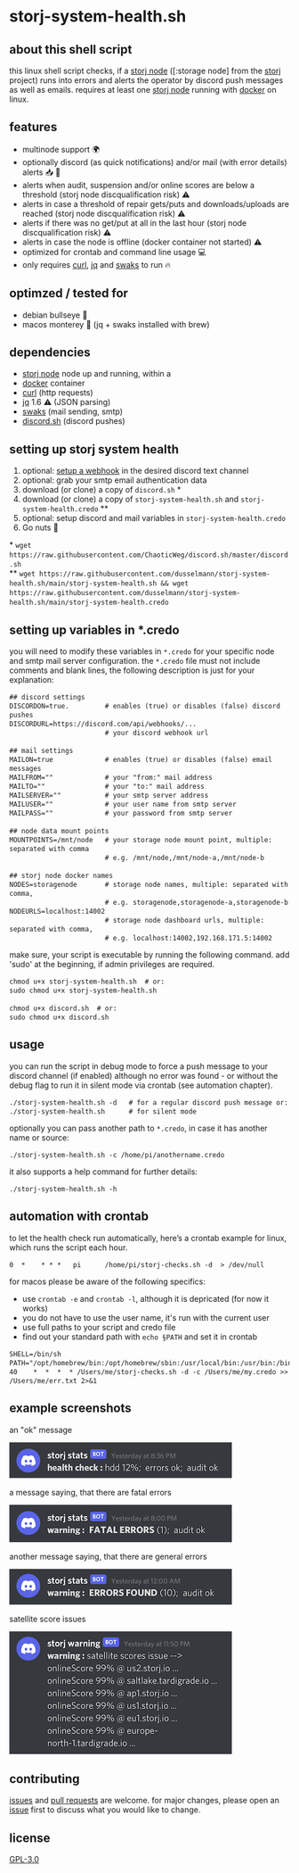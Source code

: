 # storj-system-health.sh

## about this shell script
this linux shell script checks, if a [storj node][storagenode] ([:storage node] from the [storj][storj] project) runs into errors and alerts the operator by discord push messages as well as emails. requires at least one [storj node][storagenode] running with [docker][docker] on linux.

## features
* multinode support 🌍
* optionally discord (as quick notifications) and/or mail (with error details) alerts 📥 🔔
* alerts when audit, suspension and/or online scores are below a threshold (storj node discqualification risk) ⚠️
* alerts in case a threshold of repair gets/puts and downloads/uploads are reached (storj node discqualification risk) ⚠️
* alerts if there was no get/put at all in the last hour (storj node discqualification risk) ⚠️
* alerts in case the node is offline (docker container not started) ⚠️
* optimized for crontab and command line usage 💻
* only requires [curl][curl], [jq][jq] and [swaks][swaks] to run 🔥 

## optimzed / tested for
- debian bullseye 🐧
- macos monterey 🍎 (jq + swaks installed with brew)

## dependencies
- [storj node][storagenode] node up and running, within a 
- [docker][docker] container
- [curl][curl] (http requests)
- [jq][jq] 1.6 ⚠️ (JSON parsing)
- [swaks][swaks] (mail sending, smtp)
- [discord.sh][discord.sh] (discord pushes)

## setting up storj system health
1. optional: [setup a webhook][webhook] in the desired discord text channel
2. optional: grab your smtp email authentication data
3. download (or clone) a copy of `discord.sh` *
4. download (or clone) a copy of `storj-system-health.sh` and `storj-system-health.credo` **
5. optional: setup discord and mail variables in `storj-system-health.credo`
6. Go nuts 🚀

\* `wget https://raw.githubusercontent.com/ChaoticWeg/discord.sh/master/discord.sh` <br/>
\*\* `wget https://raw.githubusercontent.com/dusselmann/storj-system-health.sh/main/storj-system-health.sh && wget https://raw.githubusercontent.com/dusselmann/storj-system-health.sh/main/storj-system-health.credo`

## setting up variables in *.credo
you will need to modify these variables in `*.credo` for your specific node and smtp mail server configuration. the `*.credo` file must not include comments and blank lines, the following description is just for your explanation:
```
## discord settings
DISCORDON=true.         # enables (true) or disables (false) discord pushes
DISCORDURL=https://discord.com/api/webhooks/...
                        # your discord webhook url

## mail settings
MAILON=true             # enables (true) or disables (false) email messages
MAILFROM=""             # your "from:" mail address
MAILTO=""               # your "to:" mail address
MAILSERVER=""           # your smtp server address
MAILUSER=""             # your user name from smtp server
MAILPASS=""             # your password from smtp server

## node data mount points
MOUNTPOINTS=/mnt/node   # your storage node mount point, multiple: separated with comma
                        # e.g. /mnt/node,/mnt/node-a,/mnt/node-b

## storj node docker names
NODES=storagenode       # storage node names, multiple: separated with comma, 
                        # e.g. storagenode,storagenode-a,storagenode-b
NODEURLS=localhost:14002
                        # storage node dashboard urls, multiple: separated with comma, 
                        # e.g. localhost:14002,192.168.171.5:14002
```

make sure, your script is executable by running the following command. add 'sudo' at the beginning, if admin privileges are required. 
```
chmod u+x storj-system-health.sh  # or:
sudo chmod u+x storj-system-health.sh

chmod u+x discord.sh  # or:
sudo chmod u+x discord.sh
```

## usage

you can run the script in debug mode to force a push message to your discord channel (if enabled) although no error was found - or without the debug flag to run it in silent mode via crontab (see automation chapter).

```
./storj-system-health.sh -d   # for a regular discord push message or:
./storj-system-health.sh      # for silent mode
```

optionally you can pass another path to `*.credo`, in case it has another name or source:

```
./storj-system-health.sh -c /home/pi/anothername.credo
```

it also supports a help command for further details:

```
./storj-system-health.sh -h
```

## automation with crontab
to let the health check run automatically, here’s a crontab example for linux, which runs the script each hour.
```
0  *    * * *   pi      /home/pi/storj-checks.sh -d  > /dev/null
```

for macos please be aware of the following specifics:
* use `crontab -e` and `crontab -l`, although it is depricated (for now it works)
* you do not have to use the user name, it's run with the current user
* use full paths to your script and credo file
* find out your standard path with `echo §PATH` and set it in crontab
```
SHELL=/bin/sh
PATH="/opt/homebrew/bin:/opt/homebrew/sbin:/usr/local/bin:/usr/bin:/bin:/usr/sbin:/sbin"
40    *  *  *  * /Users/me/storj-checks.sh -d -c /Users/me/my.credo >> /Users/me/err.txt 2>&1
```

## example screenshots

an "ok" message

![ok message](/examples/discord-example-all-fine.jpg)

a message saying, that there are fatal errors

![fatal error message](/examples/discord-example-fatal-error.jpg)

another message saying, that there are general errors

![general error message](/examples/discord-example-general-error.jpg)

satellite score issues

![satellite issues](/examples/discord-example-satellite-scores.jpg)


## contributing

[issues](https://github.com/dusselmann/storj-system-health.sh/issues) and [pull requests](https://github.com/dusselmann/storj-system-health.sh/pulls) are welcome. for major changes, please open an [issue](https://github.com/dusselmann/storj-system-health.sh/issues) first to discuss what you would like to change.

## license

[GPL-3.0](https://www.gnu.org/licenses/gpl-3.0.en.html)


<!-- Programs -->
[discord.sh]: https://github.com/ChaoticWeg/discord.sh
[successrates.sh]: https://github.com/ReneSmeekes/storj_success_rate
[curl]: https://curl.haxx.se/
[jq]: https://stedolan.github.io/jq/
[storj]: https://www.storj.io
[docker]: https://github.com/docker
[swaks]: https://github.com/jetmore/swaks
[storagenode]: https://www.storj.io/node
<!-- Documentation -->
[webhook]: https://support.discordapp.com/hc/en-us/articles/228383668-Intro-to-Webhooks
